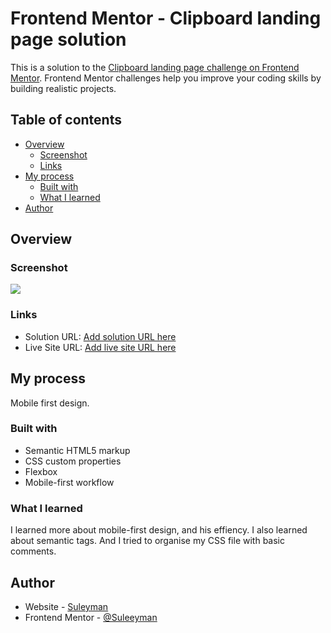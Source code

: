 # Frontend Mentor - Clipboard landing page solution

This is a solution to the [Clipboard landing page challenge on Frontend Mentor](https://www.frontendmentor.io/challenges/clipboard-landing-page-5cc9bccd6c4c91111378ecb9). Frontend Mentor challenges help you improve your coding skills by building realistic projects. 

## Table of contents

- [Overview](#overview)
  - [Screenshot](#screenshot)
  - [Links](#links)
- [My process](#my-process)
  - [Built with](#built-with)
  - [What I learned](#what-i-learned)
- [Author](#author)

## Overview

### Screenshot

![](./screenshot.jpg)

### Links

- Solution URL: [Add solution URL here](https://your-solution-url.com)
- Live Site URL: [Add live site URL here](https://your-live-site-url.com)

## My process

Mobile first design.

### Built with

- Semantic HTML5 markup
- CSS custom properties
- Flexbox
- Mobile-first workflow

### What I learned

I learned more about mobile-first design, and his effiency.
I also learned about semantic tags.
And I tried to organise my CSS file with basic comments.

## Author

- Website - [Suleyman](https://www.your-site.com)
- Frontend Mentor - [@Suleeyman](https://www.frontendmentor.io/profile/Suleeyman)